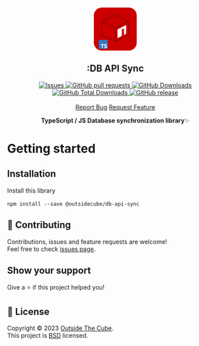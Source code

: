 <p align="center">
 <img width="100px" src="https://raw.githubusercontent.com/outsidecube/db-api-sync/main/.github/images/favicon512x512-npm.png" align="center" alt=":package: ts-npm-package-boilerplate" />
 <h2 align="center">:DB API Sync</h2>
 <p align="center"></p>
  <p align="center">
    <a href="https://github.com/outsidecube/db-api-sync/issues">
      <img alt="Issues" src="https://img.shields.io/github/issues/outsidecube/db-api-sync?style=flat&color=336791" />
    </a>
    <a href="https://github.com/outsidecube/db-api-sync/pulls">
      <img alt="GitHub pull requests" src="https://img.shields.io/github/issues-pr/outsidecube/db-api-sync?style=flat&color=336791" />
    </a>
     <a href="https://github.com/outsidecube/db-api-sync">
      <img alt="GitHub Downloads" src="https://img.shields.io/npm/dw/ts-npm-package-boilerplate?style=flat&color=336791" />
    </a>
    <a href="https://github.com/outsidecube/db-api-sync">
      <img alt="GitHub Total Downloads" src="https://img.shields.io/npm/dt/ts-npm-package-boilerplate?color=336791&label=Total%20downloads" />
    </a>
 <a href="https://github.com/outsidecube/db-api-sync">
      <img alt="GitHub release" src="https://img.shields.io/github/release/outsidecube/db-api-sync.svg?style=flat&color=336791" />
    </a>
    <br />
    <br />
  <a href="https://github.com/outsidecube/db-api-sync/issues/new/choose">Report Bug</a>
  <a href="https://github.com/outsidecube/db-api-sync/issues/new/choose">Request Feature</a>
  </p>
 
<p align="center"><strong>TypeScript / JS Database synchronization library</strong>✨</p>

# Getting started

## Installation

Install this library
```
npm install --save @outsidecube/db-api-sync
```

## 🤝 Contributing

Contributions, issues and feature requests are welcome!<br />Feel free to check [issues page](issues).

## Show your support

Give a ⭐️ if this project helped you!

## 📝 License

Copyright © 2023 [Outside The Cube](https://github.com/outsidecube).<br />
This project is [BSD](LICENSE) licensed.
